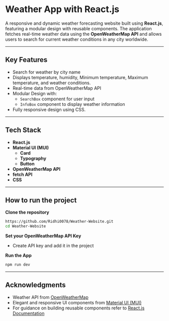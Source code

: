 # Weather App with React.js

A responsive and dynamic weather forecasting website built using **React.js**, featuring a modular design with reusable components. The application fetches real-time weather data using the **OpenWeatherMap API** and allows users to search for current weather conditions in any city worldwide.

---

## Key Features
- Search for weather by city name
- Displays temperature, humidity, Minimum temperature, Maximum temperature, and weather conditions.
- Real-time data from OpenWeatherMap API
- Modular Design with:
  - `SearchBox` component for user input
  - `InfoBox` component to display weather information
- Fully responsive design using CSS.

---

## Tech Stack
- **React.js**
- **Material UI (MUI)**
  - **Card**
  - **Typography**
  - **Button**
- **OpenWeatherMap API**
- **fetch API**
- **CSS**

---

## How to run the project
**Clone the repository**
```bash
https://github.com/Ridhi0078/Weather-Website.git
cd Weather-Website
```
**Set your OpenWeatherMap API Key**
- Create API key and add it in the project

**Run the App**
```bash
npm run dev
```
---

## Acknowledgments

- Weather API from [OpenWeatherMap](https://openweathermap.org/) 
- Elegant and responsive UI components from [Material UI (MUI)](https://mui.com/) 
- For guidance on building reusable components refer to [React.js Documentation](https://react.dev/) 
